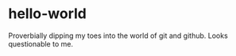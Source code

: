 # hello-world
Proverbially dipping my toes into the world of git and github.  Looks questionable to me. 
